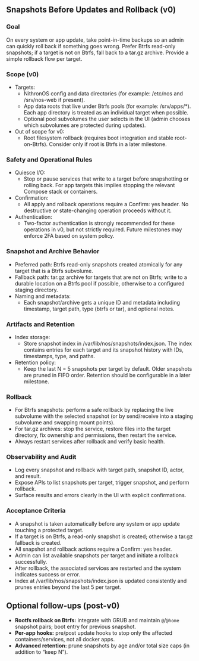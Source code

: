 ## Snapshots Before Updates and Rollback (v0)

### Goal
On every system or app update, take point-in-time backups so an admin can quickly roll back if something goes wrong. Prefer Btrfs read-only snapshots; if a target is not on Btrfs, fall back to a tar.gz archive. Provide a simple rollback flow per target.

### Scope (v0)
- Targets:
  - NithronOS config and data directories (for example: /etc/nos and /srv/nos-web if present).
  - App data roots that live under Btrfs pools (for example: /srv/apps/*). Each app directory is treated as an individual target when possible.
  - Optional pool subvolumes the user selects in the UI (admin chooses which subvolumes are protected during updates).
- Out of scope for v0:
  - Root filesystem rollback (requires boot integration and stable root-on-Btrfs). Consider only if root is Btrfs in a later milestone.

### Safety and Operational Rules
- Quiesce I/O:
  - Stop or pause services that write to a target before snapshotting or rolling back. For app targets this implies stopping the relevant Compose stack or containers.
- Confirmation:
  - All apply and rollback operations require a Confirm: yes header. No destructive or state-changing operation proceeds without it.
- Authentication:
  - Two-factor authentication is strongly recommended for these operations in v0, but not strictly required. Future milestones may enforce 2FA based on system policy.

### Snapshot and Archive Behavior
- Preferred path: Btrfs read-only snapshots created atomically for any target that is a Btrfs subvolume.
- Fallback path: tar.gz archive for targets that are not on Btrfs; write to a durable location on a Btrfs pool if possible, otherwise to a configured staging directory.
- Naming and metadata:
  - Each snapshot/archive gets a unique ID and metadata including timestamp, target path, type (btrfs or tar), and optional notes.

### Artifacts and Retention
- Index storage:
  - Store snapshot index in /var/lib/nos/snapshots/index.json. The index contains entries for each target and its snapshot history with IDs, timestamps, type, and paths.
- Retention policy:
  - Keep the last N = 5 snapshots per target by default. Older snapshots are pruned in FIFO order. Retention should be configurable in a later milestone.

### Rollback
- For Btrfs snapshots: perform a safe rollback by replacing the live subvolume with the selected snapshot (or by send/receive into a staging subvolume and swapping mount points).
- For tar.gz archives: stop the service, restore files into the target directory, fix ownership and permissions, then restart the service.
- Always restart services after rollback and verify basic health.

### Observability and Audit
- Log every snapshot and rollback with target path, snapshot ID, actor, and result.
- Expose APIs to list snapshots per target, trigger snapshot, and perform rollback.
- Surface results and errors clearly in the UI with explicit confirmations.

### Acceptance Criteria
- A snapshot is taken automatically before any system or app update touching a protected target.
- If a target is on Btrfs, a read-only snapshot is created; otherwise a tar.gz fallback is created.
- All snapshot and rollback actions require a Confirm: yes header.
- Admin can list available snapshots per target and initiate a rollback successfully.
- After rollback, the associated services are restarted and the system indicates success or error.
- Index at /var/lib/nos/snapshots/index.json is updated consistently and prunes entries beyond the last 5 per target.

## Optional follow-ups (post-v0)
- **Rootfs rollback on Btrfs:** integrate with GRUB and maintain `@`/`@home` snapshot pairs; boot entry for previous snapshot.
- **Per-app hooks:** pre/post update hooks to stop only the affected containers/services, not all docker apps.
- **Advanced retention:** prune snapshots by age and/or total size caps (in addition to “keep N”).

